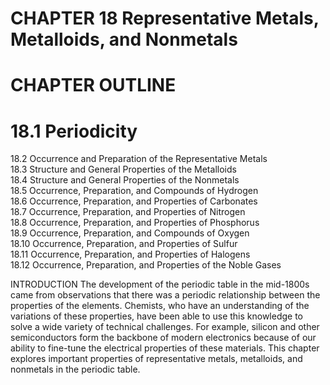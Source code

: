 # CHAPTER 18 Representative Metals, Metalloids, and Nonmetals

# CHAPTER OUTLINE

# 18.1 Periodicity

18.2 Occurrence and Preparation of the Representative Metals   
18.3 Structure and General Properties of the Metalloids   
18.4 Structure and General Properties of the Nonmetals   
18.5 Occurrence, Preparation, and Compounds of Hydrogen   
18.6 Occurrence, Preparation, and Properties of Carbonates   
18.7 Occurrence, Preparation, and Properties of Nitrogen   
18.8 Occurrence, Preparation, and Properties of Phosphorus   
18.9 Occurrence, Preparation, and Compounds of Oxygen   
18.10 Occurrence, Preparation, and Properties of Sulfur   
18.11 Occurrence, Preparation, and Properties of Halogens   
18.12 Occurrence, Preparation, and Properties of the Noble Gases

INTRODUCTION The development of the periodic table in the mid-1800s came from observations that there was a periodic relationship between the properties of the elements. Chemists, who have an understanding of the variations of these properties, have been able to use this knowledge to solve a wide variety of technical challenges. For example, silicon and other semiconductors form the backbone of modern electronics because of our ability to fine-tune the electrical properties of these materials. This chapter explores important properties of representative metals, metalloids, and nonmetals in the periodic table.